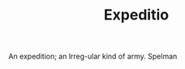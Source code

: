 ---
title: Expeditio
letter: E
permalink: "/definitions/bld-expeditio.html"
body: An expedition; an lrreg-ular kind of army. Spelman
published_at: '2018-07-07'
source: Black's Law Dictionary 2nd Ed (1910)
layout: post
---